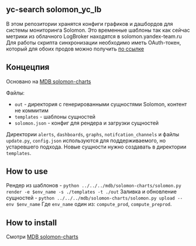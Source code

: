 ## yc-search solomon_yc_lb

В этом репозитории хранятся конфиги графиков и дашбордов для системы мониторинга Solomon.
Это временные шаблоны так как сейчас метрики из облачного LogBroker находятся в solomon.yandex-team.ru
Для работы скрипта синхронизации необходимо иметь OAuth-токен, который для обоих продов можно получить [по ссылке](https://oauth.yandex-team.ru/authorize?response_type=token&client_id=1c0c37b3488143ff8ce570adb66b9dfa)

## Концецпия

Основано на [MDB solomon-charts](https://a.yandex-team.ru/arc/trunk/arcadia/cloud/mdb/solomon-charts)

Файлы:
- `out` - директория с генерированными сущностями Solomon, контент не коммитим
- `templates` - шаблоны сущностей
- `solomon.json` - конфиг для рендера и загрузки сущностей

Директории `alerts`, `dashboards`, `graphs`, `notifcation_channels` и файлы `update.py`, `config.json` используются для поддерживаемого, но устаревшего подхода. Новые сущности нужно создавать в директории `templates`.

## How to use

Рендер из шаблонов - `python ../../../mdb/solomon-charts/solomon.py render -e $env_name -s ./templates -t ./out`
Заливка и обновление сущностей - `python ../../../mdb/solomon-charts/solomon.py upload --env $env_name`
Где `env_name` один из: `compute_prod`, `compute_preprod`.

## How to install

Смотри [MDB solomon-charts](https://a.yandex-team.ru/arc/trunk/arcadia/cloud/mdb/solomon-charts)

